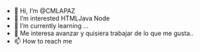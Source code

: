   - 👋 Hi, I’m @CMLAPAZ       
- 👀 I’m interested  HTMLJava  Node
- 🌱 I’m currently learning ... 
- 💞️ Me interesa avanzar y quisiera trabajar de lo que me gusta..  
- 📫 How to reach me  
        
<!---
CMLAPAZ/CMLAPAZ is a ✨ special ✨ repository because its `README.md` (this file) appears on your GitHub profile.
You can click the Preview link to take a look at your changes.
--->
